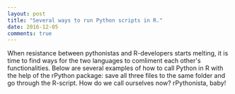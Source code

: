 ```yaml
---
layout: post
title: "Several ways to run Python scripts in R."
date: 2016-12-05
comments: true
---
```


When resistance between pythonistas and R-developers starts melting, it is time to find ways for the two languages 
to comliment each other's functionalities. Below are several examples of how to call Python in R with the help of the rPython package: save all three files to the same folder and go through the R-script. How do we call ourselves now? rPythonista, baby!

<script src="https://gist.github.com/elizavetasemenova/101ccf69eebaf422110fc6719af69f86.js"></script>

